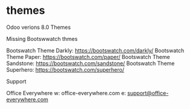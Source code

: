 # themes

Odoo verions 8.0 Themes

Missing Bootswwatch thmes

Bootswatch Theme Darkly:    https://bootswatch.com/darkly/
Bootswatch Theme Paper:     https://bootswatch.com/paper/
Bootswatch Theme Sandstone: https://bootswatch.com/sandstone/
Bootswatch Theme Superhero: https://bootswatch.com/superhero/


Support

Office Everywhere
w: office-everywhere.com
e: support@office-everywhere.com
